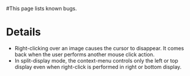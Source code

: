 #This page lists known bugs.

# Details #
  * Right-clicking over an image causes the cursor to disappear. It comes back when the user performs another mouse click action.
  * In split-display mode, the context-menu controls only the left or top display even when right-click is performed in right or bottom display.